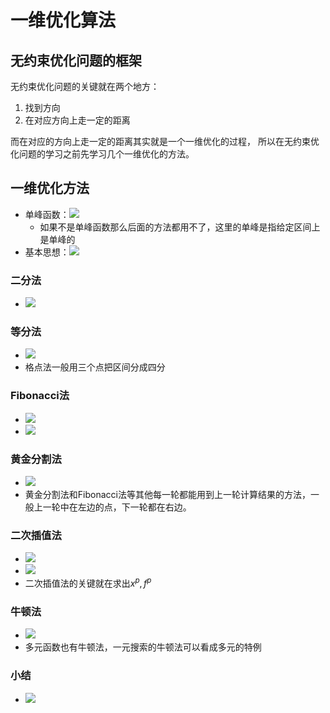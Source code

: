 # 一维优化算法

## 无约束优化问题的框架

无约束优化问题的关键就在两个地方：
1. 找到方向
2. 在对应方向上走一定的距离

而在对应的方向上走一定的距离其实就是一个一维优化的过程，
所以在无约束优化问题的学习之前先学习几个一维优化的方法。

## 一维优化方法

- 单峰函数：![](.assets/2022-09-28-162040.png)
    - 如果不是单峰函数那么后面的方法都用不了，这里的单峰是指给定区间上是单峰的
- 基本思想：![](.assets/2022-09-28-62356.png)

### 二分法

- ![](.assets/2022-09-28-162602.png)

### 等分法

- ![](.assets/2022-09-28-162801.png)
- 格点法一般用三个点把区间分成四分

### Fibonacci法

- ![](.assets/2022-09-28-162947.png)
- ![](.assets/2022-09-28-163044.png)

### 黄金分割法

- ![](.assets/2022-09-28-163200.png)
- 黄金分割法和Fibonacci法等其他每一轮都能用到上一轮计算结果的方法，一般上一轮中在左边的点，下一轮都在右边。

### 二次插值法

- ![](.assets/2022-09-28-163620.png)
- ![](.assets/2022-09-28-163733.png)
- 二次插值法的关键就在求出$x^p, f^p$

### 牛顿法

- ![](.assets/2022-09-28-163859.png)
- 多元函数也有牛顿法，一元搜索的牛顿法可以看成多元的特例

### 小结

- ![](.assets/2022-09-28-163337.png)
